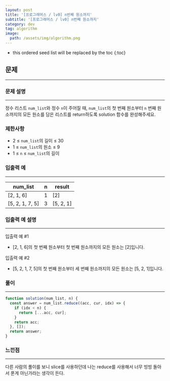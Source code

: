 ```yaml
---
layout: post
title: '[프로그래머스 / lv0] n번째 원소까지'
subtitle: '[프로그래머스 / lv0] n번째 원소까지'
category: dev
tag: algorithm
image:
  path: /assets/img/algorithm.png
---
```


<!-- prettier-ignore -->
* this ordered seed list will be replaced by the toc
{:toc}

## 문제

---

### **문제 설명**

---

정수 리스트 `num_list`와 정수 `n`이 주어질 때, `num_list`의 첫 번째 원소부터 `n` 번째 원소까지의 모든 원소를 담은 리스트를 return하도록 solution 함수를 완성해주세요.

### 제한사항

- 2 ≤ `num_list`의 길이 ≤ 30
- 1 ≤ `num_list`의 원소 ≤ 9
- 1 ≤ `n` ≤ `num_list`의 길이

### 입출력 예

---

| num_list        | n   | result    |
| --------------- | --- | --------- |
| [2, 1, 6]       | 1   | [2]       |
| [5, 2, 1, 7, 5] | 3   | [5, 2, 1] |

### 입출력 예 설명

---

입출력 예 #1

- [2, 1, 6]의 첫 번째 원소부터 첫 번째 원소까지의 모든 원소는 [2]입니다.

입출력 예 #2

- [5, 2, 1, 7, 5]의 첫 번째 원소부터 세 번째 원소까지의 모든 원소는 [5, 2, 1]입니다.

### 풀이

---

```jsx
function solution(num_list, n) {
  const answer = num_list.reduce((acc, cur, idx) => {
    if (idx < n) {
      return [...acc, cur];
    }
    return acc;
  }, []);
  return answer;
}
```

### 느낀점

---

다른 사람의 풀이를 보니 slice를 사용하던데 나는 reduce를 사용해서 너무 빙빙 돌아서 푼게 아닌가라는 생각이 든다.
